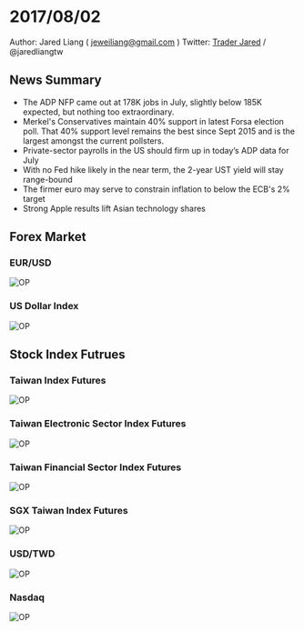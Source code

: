 # 2017/08/02 #
Author: Jared Liang ( jeweiliang@gmail.com )
Twitter: [Trader Jared](https://twitter.com/jaredliangtw) / @jaredliangtw
## News Summary ##
* The ADP NFP came out at 178K jobs in July, slightly below 185K expected, but nothing too extraordinary. 
* Merkel's Conservatives maintain 40% support in latest Forsa election poll. That 40% support level remains the best since Sept 2015 and is the largest amongst the current pollsters.
* Private-sector payrolls in the US should firm up in today’s ADP data for July
* With no Fed hike likely in the near term, the 2-year UST yield will stay range-bound
* The firmer euro may serve to constrain inflation to below the ECB's 2% target
* Strong Apple results lift Asian technology shares
## Forex Market ##
### EUR/USD ###
![OP](imgs/20170802_m1ec.png "")
### US Dollar Index ###
![OP](imgs/20170802_ydx.png "")

## Stock Index Futrues ##
### Taiwan Index Futures ###
![OP](imgs/20170802_wtx.png "")
### Taiwan Electronic Sector Index Futures ###
![OP](imgs/20170802_wte.png "")
### Taiwan Financial Sector Index Futures ###
![OP](imgs/20170802_wtf.png "")
### SGX Taiwan Index Futures ###
![OP](imgs/20170802_sgx.png "")
### USD/TWD ###
![OP](imgs/20170802_twd.png "")
### Nasdaq ###
![OP](imgs/20170802_nas.png "")
